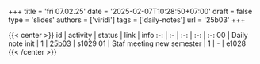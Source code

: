 +++
title = 'fri 07.02.25'
date = '2025-02-07T10:28:50+07:00'
draft = false
type = 'slides'
authors = ['viridi']
tags = ['daily-notes']
url = '25b03'
+++

{{< center >}}
id | activity | status | link | info
:-: | :- | :-: | :-: | :-:
00 | Daily note init                 | 1 | [25b03](/rusn/25b03) | s1029
01 | Staf meeting new semester       | 1 | - | e1028
{{< /center >}}
